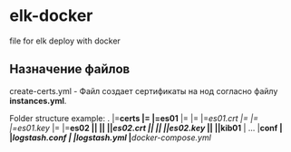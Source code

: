 # elk-docker
file for elk deploy with docker

## Назначение файлов
create-certs.yml - Файл создает сертификаты на нод согласно файлу **instances.yml**.

Folder structure example:
.
|=__**certs**
|=       |=__**es01**
|=       |=      |=_*es01.crt*
|=       |=      |=_*es01.key*
|=       |=__**es02**
||       ||      ||_*es02.crt*
||       ||      ||_*es02.key*
||       ||__**kib01**
|        ...
|__**conf**
|       |_*logstash.conf*
|       |_*logstash.yml*
|__*docker-compose.yml*
